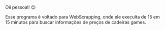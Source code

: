 Oii pessoal! 😉

Esse programa é voltado para WebScrapping, onde ele execulta de 15 em 15 minutos para buscar informações de preços de cadeiras games. 
